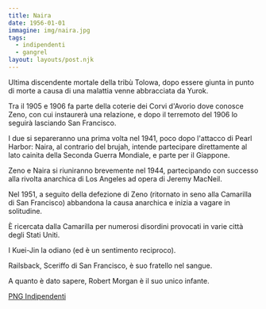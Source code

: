 ```yaml
---
title: Naira
date: 1956-01-01
immagine: img/naira.jpg
tags:
  - indipendenti
  - gangrel
layout: layouts/post.njk
---
```


Ultima discendente mortale della tribù Tolowa, dopo essere giunta in punto di morte a causa di una malattia venne abbracciata da Yurok.

Tra il 1905 e 1906 fa parte della coterie dei Corvi d'Avorio dove conosce Zeno, con cui instaurerà una relazione, e dopo il terremoto del 1906 lo seguirà lasciando San Francisco.

I due si separeranno una prima volta nel 1941, poco dopo l'attacco di Pearl Harbor: Naira, al contrario del brujah, intende partecipare direttamente al lato cainita della Seconda Guerra Mondiale, e parte per il Giappone. 

Zeno e Naira si riuniranno brevemente nel 1944, partecipando con successo alla rivolta anarchica di Los Angeles ad opera di Jeremy MacNeil. 

Nel 1951, a seguito della defezione di Zeno (ritornato in seno alla Camarilla di San Francisco) abbandona la causa anarchica e inizia a vagare in solitudine.

È ricercata dalla Camarilla per numerosi disordini provocati in varie città degli Stati Uniti. 

I Kuei-Jin la odiano (ed è un sentimento reciproco).

Railsback, Sceriffo di San Francisco, è suo fratello nel sangue.

A quanto è dato sapere, Robert Morgan è il suo unico infante.

<a href="http://xabacadabra.com/cursed-legacy/png-indipendenti.html" class="button back">PNG Indipendenti</a>